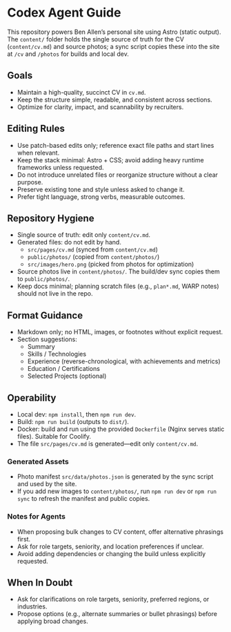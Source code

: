 # Codex Agent Guide

This repository powers Ben Allen’s personal site using Astro (static output). The `content/` folder holds the single source of truth for the CV (`content/cv.md`) and source photos; a sync script copies these into the site at `/cv` and `/photos` for builds and local dev.

## Goals

- Maintain a high-quality, succinct CV in `cv.md`.
- Keep the structure simple, readable, and consistent across sections.
- Optimize for clarity, impact, and scannability by recruiters.

## Editing Rules

- Use patch-based edits only; reference exact file paths and start lines when relevant.
- Keep the stack minimal: Astro + CSS; avoid adding heavy runtime frameworks unless requested.
- Do not introduce unrelated files or reorganize structure without a clear purpose.
- Preserve existing tone and style unless asked to change it.
- Prefer tight language, strong verbs, measurable outcomes.

## Repository Hygiene

- Single source of truth: edit only `content/cv.md`.
- Generated files: do not edit by hand.
  - `src/pages/cv.md` (synced from `content/cv.md`)
  - `public/photos/` (copied from `content/photos/`)
  - `src/images/hero.png` (picked from photos for optimization)
- Source photos live in `content/photos/`. The build/dev sync copies them to `public/photos/`.
- Keep docs minimal; planning scratch files (e.g., `plan*.md`, WARP notes) should not live in the repo.

## Format Guidance

- Markdown only; no HTML, images, or footnotes without explicit request.
- Section suggestions:
  - Summary
  - Skills / Technologies
  - Experience (reverse-chronological, with achievements and metrics)
  - Education / Certifications
  - Selected Projects (optional)

## Operability

- Local dev: `npm install`, then `npm run dev`.
- Build: `npm run build` (outputs to `dist/`).
- Docker: build and run using the provided `Dockerfile` (Nginx serves static files). Suitable for Coolify.
- The file `src/pages/cv.md` is generated—edit only `content/cv.md`.

### Generated Assets

- Photo manifest `src/data/photos.json` is generated by the sync script and used by the site.
- If you add new images to `content/photos/`, run `npm run dev` or `npm run sync` to refresh the manifest and public copies.

### Notes for Agents

- When proposing bulk changes to CV content, offer alternative phrasings first.
- Ask for role targets, seniority, and location preferences if unclear.
- Avoid adding dependencies or changing the build unless explicitly requested.

## When In Doubt

- Ask for clarifications on role targets, seniority, preferred regions, or industries.
- Propose options (e.g., alternate summaries or bullet phrasings) before applying broad changes.

